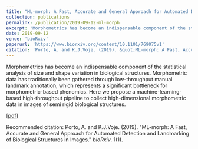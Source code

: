 ```yaml
---
title: "ML-morph: A Fast, Accurate and General Approach for Automated Detection and Landmarking of Biological Structures in Images"
collection: publications
permalink: /publication/2019-09-12-ml-morph
excerpt: 'Morphometrics has become an indispensable component of the statistical analysis of size and shape variation in biological structures. Morphometric data has traditionally been gathered through low-throughput manual landmark annotation, which represents a significant bottleneck for morphometric-based phenomics. Here we propose a machine-learning-based high-throughput pipeline to collect high-dimensional morphometric data in images of semi rigid biological structures.'
date: 2019-09-12
venue: 'bioRxiv'
paperurl: 'https://www.biorxiv.org/content/10.1101/769075v1'
citation: 'Porto, A. and K.J.Voje. (2019). &quot;ML-morph: A Fast, Accurate and General Approach for Automated Detection and Landmarking of Biological Structures in Images.&quot; <i>bioRxiv</i>. 1(1).'
---
```

Morphometrics has become an indispensable component of the statistical analysis of size and shape variation in biological structures. Morphometric data has traditionally been gathered through low-throughput manual landmark annotation, which represents a significant bottleneck for morphometric-based phenomics. Here we propose a machine-learning-based high-throughput pipeline to collect high-dimensional morphometric data in images of semi rigid biological structures.

[[pdf]](https://www.biorxiv.org/content/10.1101/769075v1)

Recommended citation: Porto, A. and K.J.Voje. (2019). "ML-morph: A Fast, Accurate and General Approach for Automated Detection and Landmarking of Biological Structures in Images." <i>bioRxiv</i>. 1(1).
